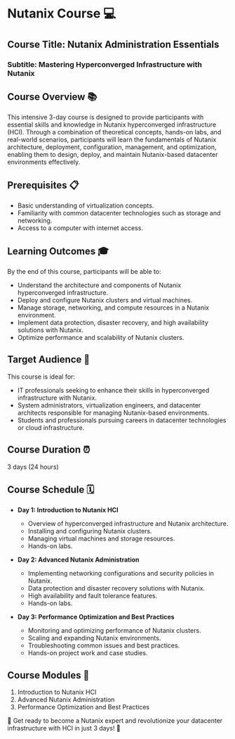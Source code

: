 # Nutanix Course 💻

## Course Title: Nutanix Administration Essentials
### Subtitle: Mastering Hyperconverged Infrastructure with Nutanix

## Course Overview 📚
This intensive 3-day course is designed to provide participants with essential skills and knowledge in Nutanix hyperconverged infrastructure (HCI). Through a combination of theoretical concepts, hands-on labs, and real-world scenarios, participants will learn the fundamentals of Nutanix architecture, deployment, configuration, management, and optimization, enabling them to design, deploy, and maintain Nutanix-based datacenter environments effectively.

## Prerequisites 📋
- Basic understanding of virtualization concepts.
- Familiarity with common datacenter technologies such as storage and networking.
- Access to a computer with internet access.

## Learning Outcomes 🎓
By the end of this course, participants will be able to:
- Understand the architecture and components of Nutanix hyperconverged infrastructure.
- Deploy and configure Nutanix clusters and virtual machines.
- Manage storage, networking, and compute resources in a Nutanix environment.
- Implement data protection, disaster recovery, and high availability solutions with Nutanix.
- Optimize performance and scalability of Nutanix clusters.

## Target Audience 🎯
This course is ideal for:
- IT professionals seeking to enhance their skills in hyperconverged infrastructure with Nutanix.
- System administrators, virtualization engineers, and datacenter architects responsible for managing Nutanix-based environments.
- Students and professionals pursuing careers in datacenter technologies or cloud infrastructure.

## Course Duration ⏰
3 days (24 hours)

## Course Schedule 🗓️
- **Day 1: Introduction to Nutanix HCI**
  - Overview of hyperconverged infrastructure and Nutanix architecture.
  - Installing and configuring Nutanix clusters.
  - Managing virtual machines and storage resources.
  - Hands-on labs.

- **Day 2: Advanced Nutanix Administration**
  - Implementing networking configurations and security policies in Nutanix.
  - Data protection and disaster recovery solutions with Nutanix.
  - High availability and fault tolerance features.
  - Hands-on labs.

- **Day 3: Performance Optimization and Best Practices**
  - Monitoring and optimizing performance of Nutanix clusters.
  - Scaling and expanding Nutanix environments.
  - Troubleshooting common issues and best practices.
  - Hands-on project work and case studies.

## Course Modules 📑
1. Introduction to Nutanix HCI
2. Advanced Nutanix Administration
3. Performance Optimization and Best Practices

🚀 Get ready to become a Nutanix expert and revolutionize your datacenter infrastructure with HCI in just 3 days! 🚀
